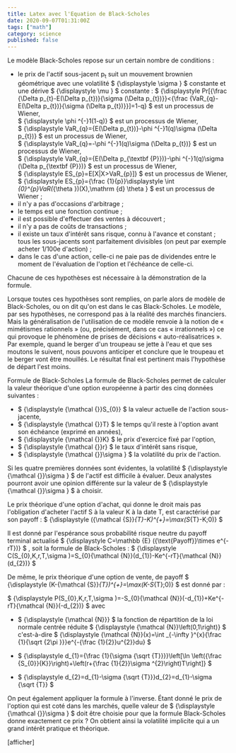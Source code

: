 ```yaml
---
title: Latex avec l'Equation de Black-Scholes
date: 2020-09-07T01:31:00Z
tags: ["math"]
category: science
published: false
---
```


Le modèle Black-Scholes repose sur un certain nombre de conditions :

- le prix de l'actif sous-jacent p<sub>t</sub> suit un mouvement brownien géométrique avec une volatilité 
$
{\displaystyle \sigma }
$
 constante et une dérive 
$
{\displaystyle \mu }
$
 constante :
$
{\displaystyle Pr[{\frac {\Delta p_{t}-E(\Delta p_{t})}{\sigma (\Delta p_{t})}}<{\frac {VaR_{q}-E(\Delta p_{t})}{\sigma (\Delta p_{t})}}]=1-q}
$
 est un processus de Wiener,  
$
{\displaystyle \phi ^{-}1(1-q)}
$
 est un processus de Wiener,  
$
{\displaystyle VaR_{q}={E(\Delta p_{t})}-\phi ^{-}1(q)\sigma (\Delta p_{t})}
$
 est un processus de Wiener,  
$
{\displaystyle VaR_{q}=-\phi ^{-}1(q)\sigma (\Delta p_{t})}
$
 est un processus de Wiener,  
$
{\displaystyle VaR_{q}={E(\Delta p_{\textbf {P}})}-\phi ^{-}1(q)\sigma (\Delta p_{\textbf {P}})}
$
 est un processus de Wiener,  
$
{\displaystyle ES_{p}=E[X|X>VaR_{p}]}
$
 est un processus de Wiener,  
$
{\displaystyle ES_{p}={\frac {1}{p}}\displaystyle \int _{0}^{p}VaR(_{\theta })(X)\,\mathrm {d} \theta }
$
 est un processus de Wiener ;  
- il n'y a pas d'occasions d'arbitrage ;
- le temps est une fonction continue ;
- il est possible d'effectuer des ventes à découvert ;
- il n'y a pas de coûts de transactions ;
- il existe un taux d'intérêt sans risque, connu à l'avance et constant ;  
tous les sous-jacents sont parfaitement divisibles (on peut par exemple acheter 1/100e d'action) ;  
- dans le cas d'une action, celle-ci ne paie pas de dividendes entre le moment de l'évaluation de l'option et l'échéance de celle-ci.  

Chacune de ces hypothèses est nécessaire à la démonstration de la formule.

Lorsque toutes ces hypothèses sont remplies, on parle alors de modèle de Black-Scholes, ou on dit qu'on est dans le cas Black-Scholes. Le modèle, par ses hypothèses, ne correspond pas à la réalité des marchés financiers. Mais la généralisation de l'utilisation de ce modèle renvoie à la notion de « mimétismes rationnels » (ou, précisément, dans ce cas « irrationnels ») ce qui provoque le phénomène de prises de décisions « auto-réalisatrices ».   Par exemple, quand le berger d'un troupeau se jette à l'eau et que ses moutons le suivent, nous pouvons anticiper et conclure que le troupeau et le berger vont être mouillés. Le résultat final est pertinent mais l'hypothèse de départ l'est moins.

Formule de Black-Scholes
La formule de Black-Scholes permet de calculer la valeur théorique d'une option européenne à partir des cinq données suivantes :  

- $
{\displaystyle {\mathcal {}}S_{0}}
$
 la valeur actuelle de l'action sous-jacente,  
- $
{\displaystyle {\mathcal {}}T}
$
 le temps qu'il reste à l'option avant son échéance (exprimé en années),  
- $
{\displaystyle {\mathcal {}}K}
$
 le prix d'exercice fixé par l'option,  
- $
{\displaystyle {\mathcal {}}r}
$
 le taux d'intérêt sans risque,  
- $
{\displaystyle {\mathcal {}}\sigma }
$
 la volatilité du prix de l'action.  
 
Si les quatre premières données sont évidentes, la volatilité 
$
{\displaystyle {\mathcal {}}\sigma }
$
 de l'actif est difficile à évaluer. Deux analystes pourront avoir une opinion différente sur la valeur de 
$
{\displaystyle {\mathcal {}}\sigma }
$
 à choisir.  

Le prix théorique d'une option d'achat, qui donne le droit mais pas l'obligation d'acheter l'actif S à la valeur K à la date T, est caractérisé par son payoff : 
$
{\displaystyle ({\mathcal {S}}_{T}-K)^{+}=\max(S_{T}-K;0)}
$
  
 Il est donné par l'espérance sous probabilité risque neutre du payoff terminal actualisé 
$
{\displaystyle C=\mathbb {E} ({\text{Payoff}}\times e^{-rT})}
$
, soit la formule de Black-Scholes :
$
{\displaystyle C(S_{0},K,r,T,\sigma )=S_{0}{\mathcal {N}}(d_{1})-Ke^{-rT}{\mathcal {N}}(d_{2})}
$

 De même, le prix théorique d'une option de vente, de payoff 
$
{\displaystyle (K-{\mathcal {S}}_{T})^{+}=\max(K-S_{T};0)}
$
 est donné par :  

$
{\displaystyle P(S_{0},K,r,T,\sigma )=-S_{0}{\mathcal {N}}(-d_{1})+Ke^{-rT}{\mathcal {N}}(-d_{2})}
$
 avec
- $
{\displaystyle {\mathcal {N}}}
$
 la fonction de répartition de la loi normale centrée réduite 
$
{\displaystyle {\mathcal {N}}\left(0,1\right)} 
$
 c'est-à-dire
$
{\displaystyle {\mathcal {N}}(x)=\int _{-\infty }^{x}{\frac {1}{\sqrt {2\pi }}}e^{-{\frac {1}{2}}u^{2}}du}
$
 
- $
{\displaystyle d_{1}={\frac {1}{\sigma {\sqrt {T}}}}\left[\ln \left({\frac {S_{0}}{K}}\right)+\left(r+{\frac {1}{2}}\sigma ^{2}\right)T\right]}
$
- $
{\displaystyle d_{2}=d_{1}-\sigma {\sqrt {T}}}d_{2}=d_{1}-\sigma {\sqrt  {T}}
$
  
 On peut également appliquer la formule à l'inverse. Étant donné le prix de l'option qui est coté dans les marchés, quelle valeur de 
$
{\displaystyle {\mathcal {}}\sigma }
$
 doit être choisie pour que la formule Black-Scholes donne exactement ce prix ? On obtient ainsi la volatilité implicite qui a un grand intérêt pratique et théorique.

[afficher]
